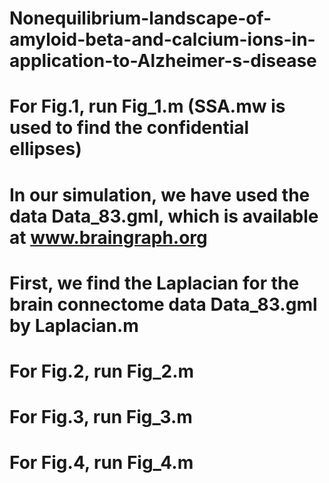 # Nonequilibrium-landscape-of-amyloid-beta-and-calcium-ions-in-application-to-Alzheimer-s-disease

# For Fig.1, run Fig_1.m (SSA.mw is used to find the confidential ellipses) 

# In our simulation, we have used the data Data_83.gml, which is available at www.braingraph.org

# First, we find the Laplacian for the brain connectome data Data_83.gml by Laplacian.m

# For Fig.2, run Fig_2.m

# For Fig.3, run Fig_3.m

# For Fig.4, run Fig_4.m
